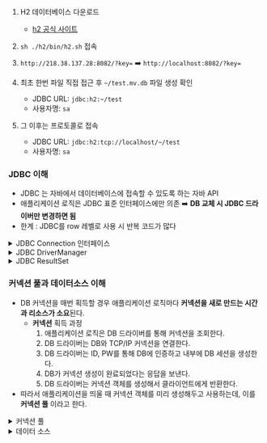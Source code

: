 

1. H2 데이터베이스 다운로드
   - [h2 공식 사이트](https://www.h2database.com/html/download-archive.html)

2. `sh ./h2/bin/h2.sh` 접속
3. `http://218.38.137.28:8082/?key=` ➡️ `http://localhost:8082/?key=`
4. 최초 한번 파일 직접 접근 후 `~/test.mv.db` 파일 생성 확인
   - JDBC URL: `jdbc:h2:~/test`
   - 사용자명: `sa`
5. 그 이후는 프로토콜로 접속
   - JDBC URL: `jdbc:h2:tcp://localhost/~/test`
   - 사용자명: `sa`



### JDBC 이해
- JDBC 는 자바에서 데이터베이스에 접속할 수 있도록 하는 자바 API
- 애플리케이션 로직은 JDBC 표준 인터페이스에만 의존 ➡️ **DB 교체 시 JDBC 드라이버만 변경하면 됨**
- 한계 : JDBC를 row 레벨로 사용 시 반복 코드가 많다
<details>
<summary>JDBC Connection 인터페이스</summary>
<div markdown="1">
  
- jdbc는 java.sql.Connection 표준 커넥션 인터페이스를 정의함
- H2 데이터베이스 드라이버는 JDBC Connection 인터페이스를 구현한 `org.h2.jdbc.jdbcConnection` 구현체를 제공
</div>
</details>

<details>
<summary>JDBC DriverManager </summary>
<div markdown="1">
  
- 애플리케이션 로직에서 커넥션이 필요하면 `DriverManager.getConnection()` 호출
- `DriverManager`는 라이브러리에 등록된 드라이버 목록을 자동으로 인식 
- 이 드라이버들에게 순차적으로 커넥션을 획득할 수 있는지 확인함
- 이렇게 찾은 커넥션 구현체가 클라이언트에게 반환됨
</div>
</details>

<details>
<summary>JDBC ResultSet </summary>
<div markdown="1">

- `ResultSet`은 아래와 같이 생긴 데이터 구조

   ![27B4443359753B7C04](https://github.com/thdefn/Deep-Dive-SpringDB/assets/80521474/a6f12b45-b1f4-4d0b-89ab-7a26092f6c17)

- `Cursor` : `ResultSet` 내부에 있는 커서를 이동해서 데이터를 조회
  - `rs.next()` 를 호출하면 커서가 이동하고, row 존재 여부를 반환
    - `rs.next()` 결과가 `true`면 커서의 이동 결과 데이터가 있다는 뜻
    - `rs.next()` 결과가 `false`면 커서의 이동 결과 데이터가 없다는 뜻
</div>
</details>


### 커넥션 풀과 데이터소스 이해
- DB 커넥션을 매번 획득할 경우 애플리케이션 로직마다 **커넥션을 새로 만드는 시간과 리소스가 소요**된다.
    - **커넥션** 획득 과정
      1. 애플리케이션 로직은 DB 드라이버를 통해 커넥션을 조회한다.
      2. DB 드라이버는 DB와 TCP/IP 커넥션을 연결한다.
      3. DB 드라이버는 ID, PW를 통해 DB에 인증하고 내부에 DB 세션을 생성한다.
      4. DB가 커넥션 생성이 완료되었다는 응답을 보낸다.
      5. DB 드라이버는 커넥션 객체를 생성해서 클라이언트에게 반환한다.
- 따라서 애플리케이션을 띄울 때 커넥션 객체를 미리 생성해두고 사용하는데, 이를 **커넥션 풀** 이라고 한다.
<details>
<summary>커넥션 풀 </summary>
<div markdown="1">

- **커넥션 풀**을 통한 커넥션 획득 과정
    1. 애플리케이션을 띄우는 시점에 커넥션 풀은 커넥션을 미리 확보해서 풀에 보관한다.
    2. 애플리케이션 로직이 커넥션 풀에 커넥션을 요청하면 커넥션은 자신이 가지고 있는 커넥션 중 하나를 반환한다.
    3. 애플리케이션 로직은 해당 커넥션을 사용해서 SQL을 DB에 전달하고 그 결과를 받는다. 
        - 커넥션 풀에 들어 있는 커넥션은 DB와 TCP/IP 커넥션이 연결되어 있는 상태이기 때문에 언제든지 즉시 SQL을 전달할 수 있다.
    4. 애플리케이션 로직이 커넥션을 모두 사용하면, 커넥션이 살아 있는 상태로 커넥션 풀에 해당 커넥션을 반환한다.
- 커넥션 풀을 이용하면 애플리케이션 로직에 DB와 커넥션을 맺는 시간이 소요되지 않는다.
- 커넥션 풀은 서버 당 최대 커넥션 수를 제한할 수 있어, DB를 보호한다.
- 애플리케이션을 띄울 때 커넥션 객체를 미리 생성해두고 사용하는 방법  
  <img src="https://github.com/thdefn/Deep-Dive-SpringDB/assets/80521474/45434bc9-b7b2-4348-97d0-f9ccb1789bd8" width="400" height="300"/>


</div>
</details>
<details>
<summary>데이터 소스 </summary>
<div markdown="1">

- 커넥션을 얻는 방법은 앞서 학습한 JDBC DriverManager 를 직접 사용하거나, 커넥션 풀을 사용할 수 있다.
</div>
</details>
